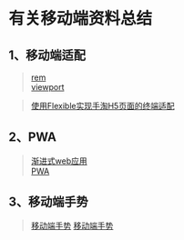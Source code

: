 # 有关移动端资料总结

## 1、移动端适配

>[rem](https://www.jianshu.com/p/c5fc2c5c2b53)  
>[viewport](https://www.jianshu.com/p/4e5e26825081)  

>[使用Flexible实现手淘H5页面的终端适配](https://github.com/amfe/article/issues/17)

## 2、PWA

>[渐进式web应用](https://developer.mozilla.org/zh-CN/docs/Web/Progressive_web_apps/Introduction)  
>[PWA](https://www.jianshu.com/p/299c9c720e56)

## 3、移动端手势

>[移动端手势](https://www.cnblogs.com/justSmile2/p/10616658.html) 
>[移动端手势](https://juejin.im/post/6844903808972095502)